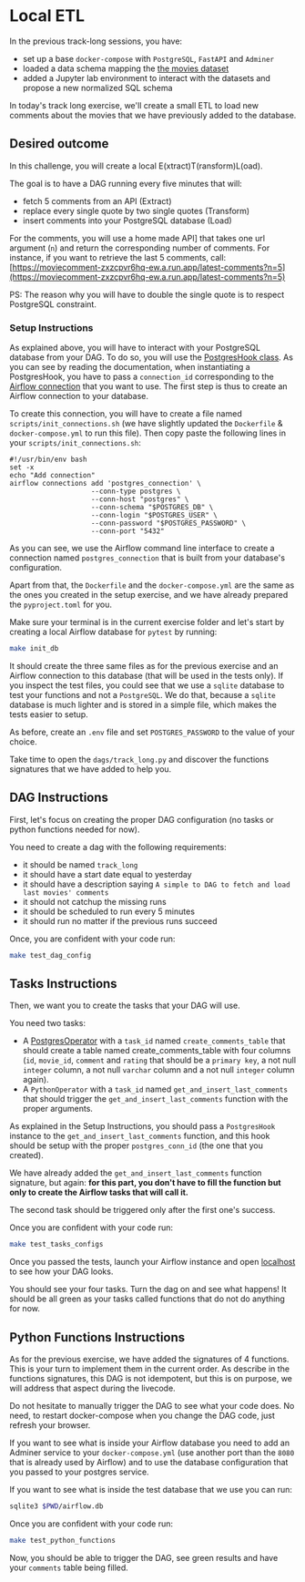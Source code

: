 # Local ETL

In the previous track-long sessions, you have:

- set up a base `docker-compose` with `PostgreSQL`, `FastAPI` and `Adminer`
- loaded a data schema mapping the [the movies dataset](https://www.kaggle.com/rounakbanik/the-movies-dataset)
- added a Jupyter lab environment to interact with the datasets and propose a new normalized SQL schema

In today's track long exercise, we'll create a small ETL to load new comments about the movies that we have previously added to the database.

## Desired outcome

In this challenge, you will create a local E(xtract)T(ransform)L(oad).

The goal is to have a DAG running every five minutes that will:
- fetch 5 comments from an API (Extract)
- replace every single quote by two single quotes (Transform)
- insert comments into your PostgreSQL database (Load)

For the comments, you will use a home made API] that takes one url argument (`n`) and return the corresponding number of comments. For instance, if you want to retrieve the last 5 comments, call: [https://moviecomment-zxzcpvr6hq-ew.a.run.app/latest-comments?n=5](https://moviecomment-zxzcpvr6hq-ew.a.run.app/latest-comments?n=5)

PS: The reason why you will have to double the single quote is to respect PostgreSQL constraint.

### Setup Instructions

As explained above, you will have to interact with your PostgreSQL database from your DAG. To do so, you will use the [PostgresHook class](https://airflow.apache.org/docs/apache-airflow-providers-postgres/stable/_api/airflow/providers/postgres/hooks/postgres/index.html#module-airflow.providers.postgres.hooks.postgres). As you can see by reading the documentation, when instantiating a PostgresHook, you have to pass a `connection_id` corresponding to the [Airflow connection](https://airflow.apache.org/docs/apache-airflow/stable/howto/connection.html) that you want to use. The first step is thus to create an Airflow connection to your database.

To create this connection, you will have to create a file named `scripts/init_connections.sh` (we have slightly updated the `Dockerfile` & `docker-compose.yml` to run this file). Then copy paste the following lines in your `scripts/init_connections.sh`:

```
#!/usr/bin/env bash
set -x
echo "Add connection"
airflow connections add 'postgres_connection' \
                    --conn-type postgres \
                    --conn-host "postgres" \
                    --conn-schema "$POSTGRES_DB" \
                    --conn-login "$POSTGRES_USER" \
                    --conn-password "$POSTGRES_PASSWORD" \
                    --conn-port "5432"
```

As you can see, we use the Airflow command line interface to create a connection named `postgres_connection` that is built from your database's configuration.

Apart from that, the `Dockerfile` and the `docker-compose.yml` are the same as the ones you created in the setup exercise, and we have already prepared the `pyproject.toml` for you.

Make sure your terminal is in the current exercise folder and let's start by creating a local Airflow database for `pytest` by running:

```bash
make init_db
```

It should create the three same files as for the previous exercise and an Airflow connection to this database (that will be used in the tests only). If you inspect the test files, you could see that we use a `sqlite` database to test your functions and not a `PostgreSQL`. We do that, because a `sqlite` database is much lighter and is stored in a simple file, which makes the tests easier to setup.

As before, create an `.env` file and set `POSTGRES_PASSWORD` to the value of your choice.

Take time to open the `dags/track_long.py` and discover the functions signatures that we have added to help you.

## DAG Instructions

First, let's focus on creating the proper DAG configuration (no tasks or python functions needed for now).

You need to create a dag with the following requirements:
- it should be named `track_long`
- it should have a start date equal to yesterday
- it should have a description saying `A simple to DAG to fetch and load last movies' comments`
- it should not catchup the missing runs
- it should be scheduled to run every 5 minutes
- it should run no matter if the previous runs succeed

Once, you are confident with your code run:
```bash
make test_dag_config
```

## Tasks Instructions

Then, we want you to create the tasks that your DAG will use.

You need two tasks:

- A [PostgresOperator](https://airflow.apache.org/docs/apache-airflow-providers-postgres/stable/_api/airflow/providers/postgres/operators/postgres/index.html#module-airflow.providers.postgres.operators.postgres) with a `task_id` named `create_comments_table` that should create a table named create_comments_table with four columns (`id`, `movie_id`, `comment` and `rating` that should be a `primary key`, a not null `integer` column, a not null `varchar` column and a not null `integer` column again).
- A `PythonOperator` with a `task_id` named `get_and_insert_last_comments` that should trigger the `get_and_insert_last_comments` function with the proper arguments.

As explained in the Setup Instructions, you should pass a `PostgresHook` instance to the `get_and_insert_last_comments` function, and this hook should be setup with the proper `postgres_conn_id` (the one that you created).

We have already added the `get_and_insert_last_comments` function signature, but again: **for this part, you don't have to fill the function but only to create the Airflow tasks that will call it.**

The second task should be triggered only after the first one's success.

Once you are confident with your code run:

```bash
make test_tasks_configs
```

Once you passed the tests, launch your Airflow instance and open [localhost](http://localhost:8080/home) to see how your DAG looks.

You should see your four tasks. Turn the dag on and see what happens! It should be all green as your tasks called functions that do not do anything for now.

## Python Functions Instructions

As for the previous exercise, we have added the signatures of 4 functions. This is your turn to implement them in the current order. As describe in the functions signatures, this DAG is not idempotent, but this is on purpose, we will address that aspect during the livecode.

Do not hesitate to manually trigger the DAG to see what your code does.
No need, to restart docker-compose when you change the DAG code, just refresh your browser.

If you want to see what is inside your Airflow database you need to add an Adminer service to your `docker-compose.yml` (use another port than the `8080` that is already used by Airflow) and to use the database configuration that you passed to your postgres service.


If you want to see what is inside the test database that we use you can run:
```bash
sqlite3 $PWD/airflow.db
```


Once you are confident with your code run:
```bash
make test_python_functions
```

Now, you should be able to trigger the DAG, see green results and have your `comments` table being filled.
